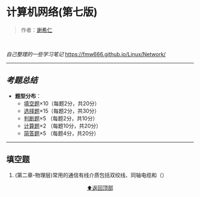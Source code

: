 # 计算机网络(第七版)
> 作者：[谢希仁](https://baike.baidu.com/item/%E8%B0%A2%E5%B8%8C%E4%BB%81/6146871?fr=aladdin)
<br>

*自己整理的一些学习笔记*
https://fmw666.github.io/Linux/Network/

---

## *考题总结*
- **题型分布**：
  - [填空题]()×10（每题2分，共20分）
  - [选择题]()×15（每题2分，共30分）
  - [判断题]()×5 （每题2分，共10分）
  - [计算题]()×2 （每题10分，共20分）
  - [简答题]()×5 （每题4分，共20分）
  
---

## 填空题
1. (第二章-物理层)常用的通信有线介质包括双绞线、同轴电缆和（）


<div align="center">
    <a href="计算机网络(第七版)">⬆返回顶部</a>
</div>
